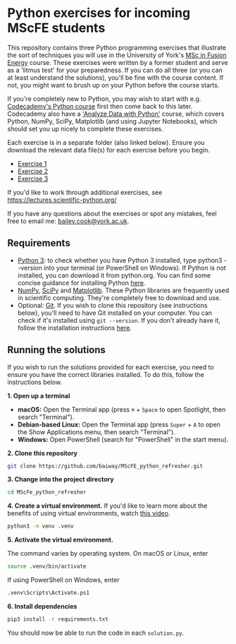 # Python exercises for incoming MScFE students
 This repository contains three Python programming exercises that illustrate the sort of techniques you will use in the University of York's [MSc in Fusion Energy](https://www.york.ac.uk/study/postgraduate-taught/courses/msc-fusion-energy/) course. These exercises were written by a former student and serve as a 'litmus test' for your preparedness. If you can do all three (or you can at least understand the solutions), you'll be fine with the course content. If not, you might want to brush up on your Python before the course starts.

If you're completely new to Python, you may wish to start with e.g. [Codecademy's Python course](https://www.codecademy.com/learn/learn-python-3) first then come back to this later. Codecademy also have a ['Analyze Data with Python'](https://www.codecademy.com/learn/paths/analyze-data-with-python) course, which covers Python, NumPy, SciPy, Matplotlib (and using Jupyter Notebooks), which should set you up nicely to complete these exercises.

Each exercise is in a separate folder (also linked below). Ensure you download the relevant data file(s) for each exercise before you begin. 
- [Exercise 1](ex1/README.md)
- [Exercise 2](ex2/README.md)
- [Exercise 3](ex3/README.md)

If you'd like to work through additional exercises, see https://lectures.scientific-python.org/

If you have any questions about the exercises or spot any mistakes, feel free to email me: [bailey.cook@york.ac.uk](mailto:bailey.cook@york.ac.uk).

## Requirements
- [Python 3](https://www.python.org/): to check whether you have Python 3 installed, type python3 --version into your terminal (or PowerShell on Windows). If Python is not installed, you can download it from python.org. You can find some concise guidance for installing Python [here](docs/installing-python.md).
- [NumPy](https://numpy.org/), [SciPy](https://scipy.org/) and [Matplotlib](https://matplotlib.org/). These Python libraries are frequently used in scientific computing. They're completely free to download and use.
- Optional: [Git](https://git-scm.com/). If you wish to clone this repository (see instructions below), you'll need to have Git installed on your computer. You can check if it's installed using `git --version`. If you don't already have it, follow the installation instructions [here](https://git-scm.com/book/en/v2/Getting-Started-Installing-Git).

## Running the solutions
If you wish to run the solutions provided for each exercise, you need to ensure you have the correct libraries installed. To do this, follow the instructions below.

**1. Open up a terminal**
- **macOS:** Open the Terminal app (press `⌘` + `Space` to open Spotlight, then search "Terminal").
- **Debian-based Linux:** Open the Terminal app (press `Super` + `A` to open the Show Applications menu, then search "Terminal").
- **Windows:** Open PowerShell (search for "PowerShell" in the start menu).

**2. Clone this repository**
```sh
git clone https://github.com/baiway/MScFE_python_refresher.git
```

**3. Change into the project directory**
```sh
cd MScFe_python_refresher
```

**4. Create a virtual environment.** If you'd like to learn more about the benefits of using virtual environments, watch [this video](https://www.youtube.com/watch?v=Y21OR1OPC9A).
```sh
python3 -m venv .venv
```

**5. Activate the virtual environment.**

The command varies by operating system. On macOS or Linux, enter
```sh
source .venv/bin/activate
```

If using PowerShell on Windows, enter
```sh
.venv\Scripts\Activate.ps1
```

**6. Install dependencies**
```sh
pip3 install -r requirements.txt
```

You should now be able to run the code in each `solution.py`.
